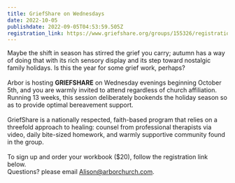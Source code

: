 ```yaml
---
title: GriefShare on Wednesdays
date: 2022-10-05
publishdate: 2022-09-05T04:53:59.505Z
registration_link: https://www.griefshare.org/groups/155326/registrations/new
---
```

Maybe the shift in season has stirred the grief you carry; autumn has a way of doing that with its rich sensory display and its step toward nostalgic family holidays. Is this the year for some grief work, perhaps?\
\
Arbor is hosting **GRIEFSHARE** on Wednesday evenings beginning October 5th, and you are warmly invited to attend regardless of church affiliation. Running 13 weeks, this session deliberately bookends the holiday season so as to provide optimal bereavement support.\
\
GriefShare is a nationally respected, faith-based program that relies on a threefold approach to healing: counsel from professional therapists via video, daily bite-sized homework, and warmly supportive community found in the group. \
\
To sign up and order your workbook ($20), follow the registration link below.
\
Questions? please email Alison@arborchurch.com.
